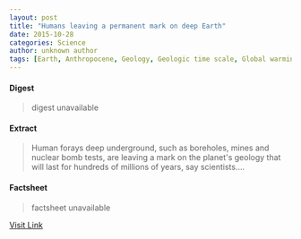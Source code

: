 ```yaml
---
layout: post
title: "Humans leaving a permanent mark on deep Earth"
date: 2015-10-28
categories: Science
author: unknown author
tags: [Earth, Anthropocene, Geology, Geologic time scale, Global warming, Earth sciences, Nature, Physical geography, Natural environment]
---
```



#### Digest
>digest unavailable

#### Extract
>Human forays deep underground, such as boreholes, mines and nuclear bomb tests, are leaving a mark on the planet's geology that will last for hundreds of millions of years, say scientists....

#### Factsheet
>factsheet unavailable

[Visit Link](http://phys.org/news326448302.html)


